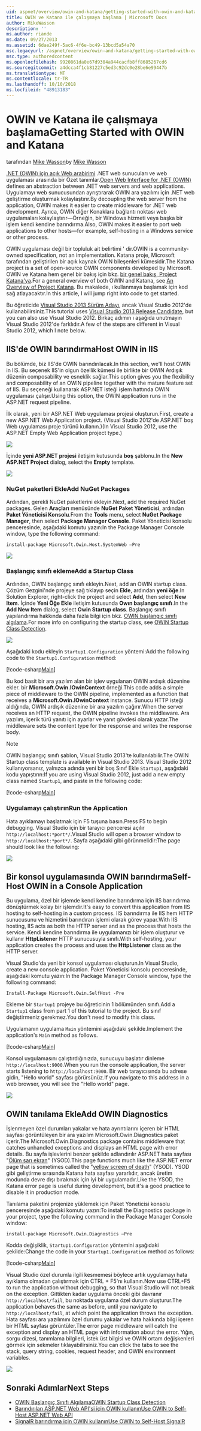 ```yaml
---
uid: aspnet/overview/owin-and-katana/getting-started-with-owin-and-katana
title: OWIN ve Katana ile çalışmaya başlama | Microsoft Docs
author: MikeWasson
description: ''
ms.author: riande
ms.date: 09/27/2013
ms.assetid: 6dae249f-5ac6-4f6e-bc49-13bcd5a54a70
msc.legacyurl: /aspnet/overview/owin-and-katana/getting-started-with-owin-and-katana
msc.type: authoredcontent
ms.openlocfilehash: 9920861da0e67d9304a944cacfb8ff8685267cd6
ms.sourcegitcommit: a4dcca4f1cb81227c5ed3c92dc0e28be6e99447b
ms.translationtype: MT
ms.contentlocale: tr-TR
ms.lasthandoff: 10/10/2018
ms.locfileid: "48913183"
---
```

<a name="getting-started-with-owin-and-katana"></a><span data-ttu-id="3f235-102">OWIN ve Katana ile çalışmaya başlama</span><span class="sxs-lookup"><span data-stu-id="3f235-102">Getting Started with OWIN and Katana</span></span>
====================
<span data-ttu-id="3f235-103">tarafından [Mike Wasson](https://github.com/MikeWasson)</span><span class="sxs-lookup"><span data-stu-id="3f235-103">by [Mike Wasson](https://github.com/MikeWasson)</span></span>

<span data-ttu-id="3f235-104">[.NET (OWIN) için açık Web arabirimi](http://owin.org/) .NET web sunucuları ve web uygulaması arasında bir Özet tanımlar.</span><span class="sxs-lookup"><span data-stu-id="3f235-104">[Open Web Interface for .NET (OWIN)](http://owin.org/) defines an abstraction between .NET web servers and web applications.</span></span> <span data-ttu-id="3f235-105">Uygulamayı web sunucusundan ayrıştırarak OWIN ara yazılımı için .NET web geliştirme oluşturmak kolaylaştırır.</span><span class="sxs-lookup"><span data-stu-id="3f235-105">By decoupling the web server from the application, OWIN makes it easier to create middleware for .NET web development.</span></span> <span data-ttu-id="3f235-106">Ayrıca, OWIN diğer Konaklara bağlantı noktası web uygulamaları kolaylaştırır&#8212;Örneğin, bir Windows hizmeti veya başka bir işlem kendi kendine barındırma.</span><span class="sxs-lookup"><span data-stu-id="3f235-106">Also, OWIN makes it easier to port web applications to other hosts&#8212;for example, self-hosting in a Windows service or other process.</span></span>

<span data-ttu-id="3f235-107">OWIN uygulaması değil bir topluluk ait belirtimi ' dir.</span><span class="sxs-lookup"><span data-stu-id="3f235-107">OWIN is a community-owned specification, not an implementation.</span></span> <span data-ttu-id="3f235-108">Katana proje, Microsoft tarafından geliştirilen bir açık kaynak OWIN bileşenleri kümesidir.</span><span class="sxs-lookup"><span data-stu-id="3f235-108">The Katana project is a set of open-source OWIN components developed by Microsoft.</span></span> <span data-ttu-id="3f235-109">OWIN ve Katana hem genel bir bakış için bkz. [bir genel bakış, Project Katana'ya](an-overview-of-project-katana.md).</span><span class="sxs-lookup"><span data-stu-id="3f235-109">For a general overview of both OWIN and Katana, see [An Overview of Project Katana](an-overview-of-project-katana.md).</span></span> <span data-ttu-id="3f235-110">Bu makalede, ı kullanmaya başlamak için kod sağ atlayacaktır.</span><span class="sxs-lookup"><span data-stu-id="3f235-110">In this article, I will jump right into code to get started.</span></span>

<span data-ttu-id="3f235-111">Bu öğreticide [Visual Studio 2013 Sürüm Adayı](https://go.microsoft.com/fwlink/?LinkId=306566), ancak Visual Studio 2012'de kullanabilirsiniz.</span><span class="sxs-lookup"><span data-stu-id="3f235-111">This tutorial uses [Visual Studio 2013 Release Candidate](https://go.microsoft.com/fwlink/?LinkId=306566), but you can also use Visual Studio 2012.</span></span> <span data-ttu-id="3f235-112">Birkaç adımın ı aşağıda unutmayın Visual Studio 2012'de farklıdır.</span><span class="sxs-lookup"><span data-stu-id="3f235-112">A few of the steps are different in Visual Studio 2012, which I note below.</span></span>

## <a name="host-owin-in-iis"></a><span data-ttu-id="3f235-113">IIS'de OWIN barındırma</span><span class="sxs-lookup"><span data-stu-id="3f235-113">Host OWIN in IIS</span></span>

<span data-ttu-id="3f235-114">Bu bölümde, biz IIS'de OWIN barındırılacak.</span><span class="sxs-lookup"><span data-stu-id="3f235-114">In this section, we'll host OWIN in IIS.</span></span> <span data-ttu-id="3f235-115">Bu seçenek IIS'in olgun özellik kümesi ile birlikte bir OWIN Ardışık düzenin composability ve esneklik sağlar.</span><span class="sxs-lookup"><span data-stu-id="3f235-115">This option gives you the flexibility and composability of an OWIN pipeline together with the mature feature set of IIS.</span></span> <span data-ttu-id="3f235-116">Bu seçeneği kullanarak ASP.NET isteği işlem hattında OWIN uygulaması çalışır.</span><span class="sxs-lookup"><span data-stu-id="3f235-116">Using this option, the OWIN application runs in the ASP.NET request pipeline.</span></span>

<span data-ttu-id="3f235-117">İlk olarak, yeni bir ASP.NET Web uygulaması projesi oluşturun.</span><span class="sxs-lookup"><span data-stu-id="3f235-117">First, create a new ASP.NET Web Application project.</span></span> <span data-ttu-id="3f235-118">(Visual Studio 2012'de ASP.NET boş Web uygulaması proje türünü kullanın.)</span><span class="sxs-lookup"><span data-stu-id="3f235-118">(In Visual Studio 2012, use the ASP.NET Empty Web Application project type.)</span></span>

![](getting-started-with-owin-and-katana/_static/image1.png)

<span data-ttu-id="3f235-119">İçinde **yeni ASP.NET projesi** iletişim kutusunda **boş** şablonu.</span><span class="sxs-lookup"><span data-stu-id="3f235-119">In the **New ASP.NET Project** dialog, select the **Empty** template.</span></span>

![](getting-started-with-owin-and-katana/_static/image2.png)

### <a name="add-nuget-packages"></a><span data-ttu-id="3f235-120">NuGet paketleri Ekle</span><span class="sxs-lookup"><span data-stu-id="3f235-120">Add NuGet Packages</span></span>

<span data-ttu-id="3f235-121">Ardından, gerekli NuGet paketlerini ekleyin.</span><span class="sxs-lookup"><span data-stu-id="3f235-121">Next, add the required NuGet packages.</span></span> <span data-ttu-id="3f235-122">Gelen **Araçları** menüsünde **NuGet Paket Yöneticisi**, ardından **Paket Yöneticisi Konsolu**.</span><span class="sxs-lookup"><span data-stu-id="3f235-122">From the **Tools** menu, select **NuGet Package Manager**, then select **Package Manager Console**.</span></span> <span data-ttu-id="3f235-123">Paket Yöneticisi konsolu penceresinde, aşağıdaki komutu yazın:</span><span class="sxs-lookup"><span data-stu-id="3f235-123">In the Package Manager Console window, type the following command:</span></span>

`install-package Microsoft.Owin.Host.SystemWeb –Pre`

![](getting-started-with-owin-and-katana/_static/image3.png)

### <a name="add-a-startup-class"></a><span data-ttu-id="3f235-124">Başlangıç sınıfı ekleme</span><span class="sxs-lookup"><span data-stu-id="3f235-124">Add a Startup Class</span></span>

<span data-ttu-id="3f235-125">Ardından, OWIN başlangıç sınıfı ekleyin.</span><span class="sxs-lookup"><span data-stu-id="3f235-125">Next, add an OWIN startup class.</span></span> <span data-ttu-id="3f235-126">Çözüm Gezgini'nde projeye sağ tıklayıp seçin **Ekle**, ardından **yeni öğe**.</span><span class="sxs-lookup"><span data-stu-id="3f235-126">In Solution Explorer, right-click the project and select **Add**, then select **New Item**.</span></span> <span data-ttu-id="3f235-127">İçinde **Yeni Öğe Ekle** iletişim kutusunda **Owın başlangıç sınıfı**.</span><span class="sxs-lookup"><span data-stu-id="3f235-127">In the **Add New Item** dialog, select **Owin Startup class**.</span></span> <span data-ttu-id="3f235-128">Başlangıç sınıfı yapılandırma hakkında daha fazla bilgi için bkz. [OWIN başlangıç sınıfı algılama](owin-startup-class-detection.md).</span><span class="sxs-lookup"><span data-stu-id="3f235-128">For more info on configuring the startup class, see [OWIN Startup Class Detection](owin-startup-class-detection.md).</span></span>

![](getting-started-with-owin-and-katana/_static/image4.png)

<span data-ttu-id="3f235-129">Aşağıdaki kodu ekleyin `Startup1.Configuration` yöntemi:</span><span class="sxs-lookup"><span data-stu-id="3f235-129">Add the following code to the `Startup1.Configuration` method:</span></span>

[!code-csharp[Main](getting-started-with-owin-and-katana/samples/sample1.cs?highlight=3)]

<span data-ttu-id="3f235-130">Bu kod basit bir ara yazılım alan bir işlev uygulanan OWIN ardışık düzenine ekler. bir **Microsoft.Owin.IOwinContext** örneği.</span><span class="sxs-lookup"><span data-stu-id="3f235-130">This code adds a simple piece of middleware to the OWIN pipeline, implemented as a function that receives a **Microsoft.Owin.IOwinContext** instance.</span></span> <span data-ttu-id="3f235-131">Sunucu HTTP isteği aldığında, OWIN ardışık düzenine bir ara yazılım çağırır.</span><span class="sxs-lookup"><span data-stu-id="3f235-131">When the server receives an HTTP request, the OWIN pipeline invokes the middleware.</span></span> <span data-ttu-id="3f235-132">Ara yazılım, içerik türü yanıtı için ayarlar ve yanıt gövdesi olarak yazar.</span><span class="sxs-lookup"><span data-stu-id="3f235-132">The middleware sets the content type for the response and writes the response body.</span></span>

> [!NOTE]
> <span data-ttu-id="3f235-133">OWIN başlangıç sınıfı şablon, Visual Studio 2013'te kullanılabilir.</span><span class="sxs-lookup"><span data-stu-id="3f235-133">The OWIN Startup class template is available in Visual Studio 2013.</span></span> <span data-ttu-id="3f235-134">Visual Studio 2012 kullanıyorsanız, yalnızca adında yeni bir boş Sınıf Ekle `Startup1`, aşağıdaki kodu yapıştırın:</span><span class="sxs-lookup"><span data-stu-id="3f235-134">If you are using Visual Studio 2012, just add a new empty class named `Startup1`, and paste in the following code:</span></span>


[!code-csharp[Main](getting-started-with-owin-and-katana/samples/sample2.cs)]

### <a name="run-the-application"></a><span data-ttu-id="3f235-135">Uygulamayı çalıştırın</span><span class="sxs-lookup"><span data-stu-id="3f235-135">Run the Application</span></span>

<span data-ttu-id="3f235-136">Hata ayıklamayı başlatmak için F5 tuşuna basın.</span><span class="sxs-lookup"><span data-stu-id="3f235-136">Press F5 to begin debugging.</span></span> <span data-ttu-id="3f235-137">Visual Studio için bir tarayıcı penceresi açılır `http://localhost:*port*/`.</span><span class="sxs-lookup"><span data-stu-id="3f235-137">Visual Studio will open a browser window to `http://localhost:*port*/`.</span></span> <span data-ttu-id="3f235-138">Sayfa aşağıdaki gibi görünmelidir:</span><span class="sxs-lookup"><span data-stu-id="3f235-138">The page should look like the following:</span></span>

![](getting-started-with-owin-and-katana/_static/image5.png)

## <a name="self-host-owin-in-a-console-application"></a><span data-ttu-id="3f235-139">Bir konsol uygulamasında OWIN barındırma</span><span class="sxs-lookup"><span data-stu-id="3f235-139">Self-Host OWIN in a Console Application</span></span>

<span data-ttu-id="3f235-140">Bu uygulama, özel bir işlemde kendi kendine barındırma için IIS barındırma dönüştürmek kolay bir işlemdir.</span><span class="sxs-lookup"><span data-stu-id="3f235-140">It's easy to convert this application from IIS hosting to self-hosting in a custom process.</span></span> <span data-ttu-id="3f235-141">IIS barındırma ile IIS hem HTTP sunucusunu ve hizmetini barındıran işlemi olarak görev yapar.</span><span class="sxs-lookup"><span data-stu-id="3f235-141">With IIS hosting, IIS acts as both the HTTP server and as the process that hosts the service.</span></span> <span data-ttu-id="3f235-142">Kendi kendine barındırma ile uygulamanızı bir işlem oluşturur ve kullanır **HttpListener** HTTP sunucusuyla sınıfı.</span><span class="sxs-lookup"><span data-stu-id="3f235-142">With self-hosting, your application creates the process and uses the **HttpListener** class as the HTTP server.</span></span>

<span data-ttu-id="3f235-143">Visual Studio'da yeni bir konsol uygulaması oluşturun.</span><span class="sxs-lookup"><span data-stu-id="3f235-143">In Visual Studio, create a new console application.</span></span> <span data-ttu-id="3f235-144">Paket Yöneticisi konsolu penceresinde, aşağıdaki komutu yazın:</span><span class="sxs-lookup"><span data-stu-id="3f235-144">In the Package Manager Console window, type the following command:</span></span>

`Install-Package Microsoft.Owin.SelfHost -Pre`

<span data-ttu-id="3f235-145">Ekleme bir `Startup1` projeye bu öğreticinin 1 bölümünden sınıfı.</span><span class="sxs-lookup"><span data-stu-id="3f235-145">Add a `Startup1` class from part 1 of this tutorial to the project.</span></span> <span data-ttu-id="3f235-146">Bu sınıf değiştirmeniz gerekmez.</span><span class="sxs-lookup"><span data-stu-id="3f235-146">You don't need to modify this class.</span></span>

<span data-ttu-id="3f235-147">Uygulamanın uygulama `Main` yöntemini aşağıdaki şekilde.</span><span class="sxs-lookup"><span data-stu-id="3f235-147">Implement the application's `Main` method as follows.</span></span>

[!code-csharp[Main](getting-started-with-owin-and-katana/samples/sample3.cs)]

<span data-ttu-id="3f235-148">Konsol uygulamasını çalıştırdığınızda, sunucuyu başlatır dinleme `http://localhost:9000`.</span><span class="sxs-lookup"><span data-stu-id="3f235-148">When you run the console application, the server starts listening to `http://localhost:9000`.</span></span> <span data-ttu-id="3f235-149">Bir web tarayıcısında bu adrese gidin, "Hello world" sayfası görürsünüz.</span><span class="sxs-lookup"><span data-stu-id="3f235-149">If you navigate to this address in a web browser, you will see the "Hello world" page.</span></span>

![](getting-started-with-owin-and-katana/_static/image6.png)

## <a name="add-owin-diagnostics"></a><span data-ttu-id="3f235-150">OWIN tanılama Ekle</span><span class="sxs-lookup"><span data-stu-id="3f235-150">Add OWIN Diagnostics</span></span>

<span data-ttu-id="3f235-151">İşlenmeyen özel durumları yakalar ve hata ayrıntılarını içeren bir HTML sayfası görüntüleyen bir ara yazılım Microsoft.Owin.Diagnostics paket içerir.</span><span class="sxs-lookup"><span data-stu-id="3f235-151">The Microsoft.Owin.Diagnostics package contains middleware that catches unhandled exceptions and displays an HTML page with error details.</span></span> <span data-ttu-id="3f235-152">Bu sayfa işlevlerini benzer şekilde adlandırılır ASP.NET hata sayfası "[Ölüm sarı ekran](http://en.wikipedia.org/wiki/Yellow_Screen_of_Death#Yellow)" (YSOD).</span><span class="sxs-lookup"><span data-stu-id="3f235-152">This page functions much like the ASP.NET error page that is sometimes called the "[yellow screen of death](http://en.wikipedia.org/wiki/Yellow_Screen_of_Death#Yellow)" (YSOD).</span></span> <span data-ttu-id="3f235-153">YSOD gibi geliştirme sırasında Katana hata sayfası yararlıdır, ancak üretim modunda devre dışı bırakmak için iyi bir uygulamadır.</span><span class="sxs-lookup"><span data-stu-id="3f235-153">Like the YSOD, the Katana error page is useful during development, but it's a good practice to disable it in production mode.</span></span>

<span data-ttu-id="3f235-154">Tanılama paketini projenize yüklemek için Paket Yöneticisi konsolu penceresinde aşağıdaki komutu yazın:</span><span class="sxs-lookup"><span data-stu-id="3f235-154">To install the Diagnostics package in your project, type the following command in the Package Manager Console window:</span></span>

`install-package Microsoft.Owin.Diagnostics –Pre`

<span data-ttu-id="3f235-155">Kodda değişiklik, `Startup1.Configuration` yöntemini aşağıdaki şekilde:</span><span class="sxs-lookup"><span data-stu-id="3f235-155">Change the code in your `Startup1.Configuration` method as follows:</span></span>

[!code-csharp[Main](getting-started-with-owin-and-katana/samples/sample4.cs?highlight=4,9-12)]

<span data-ttu-id="3f235-156">Visual Studio özel durumla ilgili kesmemesi böylece artık uygulamayı hata ayıklama olmadan çalıştırmak için CTRL + F5'nı kullanın.</span><span class="sxs-lookup"><span data-stu-id="3f235-156">Now use CTRL+F5 to run the application without debugging, so that Visual Studio will not break on the exception.</span></span> <span data-ttu-id="3f235-157">Gittikten kadar uygulama önceki gibi davranır `http://localhost/fail`, bu noktada uygulama özel durum oluşturur.</span><span class="sxs-lookup"><span data-stu-id="3f235-157">The application behaves the same as before, until you navigate to `http://localhost/fail`, at which point the application throws the exception.</span></span> <span data-ttu-id="3f235-158">Hata sayfası ara yazılımını özel durumu yakalar ve hata hakkında bilgi içeren bir HTML sayfası görüntüler.</span><span class="sxs-lookup"><span data-stu-id="3f235-158">The error page middleware will catch the exception and display an HTML page with information about the error.</span></span> <span data-ttu-id="3f235-159">Yığın, sorgu dizesi, tanımlama bilgileri, istek üst bilgisi ve OWIN ortam değişkenleri görmek için sekmeler tıklayabilirsiniz.</span><span class="sxs-lookup"><span data-stu-id="3f235-159">You can click the tabs to see the stack, query string, cookies, request header, and OWIN environment variables.</span></span>

![](getting-started-with-owin-and-katana/_static/image7.png)

## <a name="next-steps"></a><span data-ttu-id="3f235-160">Sonraki Adımlar</span><span class="sxs-lookup"><span data-stu-id="3f235-160">Next Steps</span></span>

- [<span data-ttu-id="3f235-161">OWIN Başlangıç Sınıfı Algılama</span><span class="sxs-lookup"><span data-stu-id="3f235-161">OWIN Startup Class Detection</span></span>](owin-startup-class-detection.md)
- [<span data-ttu-id="3f235-162">Barındırılan ASP.NET Web API'si için OWIN kullanın</span><span class="sxs-lookup"><span data-stu-id="3f235-162">Use OWIN to Self-Host ASP.NET Web API</span></span>](../../../web-api/overview/hosting-aspnet-web-api/use-owin-to-self-host-web-api.md)
- [<span data-ttu-id="3f235-163">SignalR barındırma için OWIN kullanın</span><span class="sxs-lookup"><span data-stu-id="3f235-163">Use OWIN to Self-Host SignalR</span></span>](../../../signalr/overview/deployment/tutorial-signalr-self-host.md)
